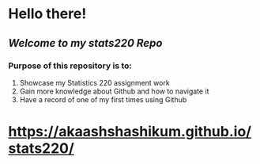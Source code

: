 # **Hello there!**

## *Welcome to my stats220 Repo*

### Purpose of this repository is to:

1. Showcase my Statistics 220 assignment work
2. Gain more knowledge about Github and how to navigate it
3. Have a record of one of my first times using Github 


# https://akaashshashikum.github.io/stats220/
